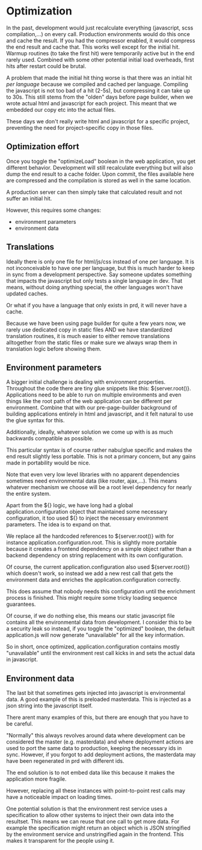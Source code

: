 # Optimization

In the past, development would just recalculate everything (javascript, scss compilation,...) on every call. Production environments would do this once and cache the result. If you had the compressor enabled, it would compress the end result and cache that.
This works well except for the initial hit. Warmup routines (to take the first hit) were temporarily active but in the end rarely used.
Combined with some other potential initial load overheads, first hits after restart could be brutal.

A problem that made the initial hit thing worse is that there was an initial hit _per language_ because we compiled and cached per language. Compiling the javascript is not too bad of a hit (2-5s), but compressing it can take up to 30s.
This still stems from the "olden" days before page builder, when we wrote actual html and javascript for each project. This meant that we embedded our copy etc into the actual files.

These days we don't really write html and javascript for a specific project, preventing the need for project-specific copy in those files.

## Optimization effort

Once you toggle the "optimizeLoad" boolean in the web application, you get different behavior.
Development will still recalculate everything but will also dump the end result to a cache folder.
Upon commit, the files available here are compressed and the compilation is stored as well in the same location.

A production server can then simply take that calculated result and not suffer an initial hit.

However, this requires some changes:

- environment parameters
- environment data

## Translations

Ideally there is only one file for html/js/css instead of one per language. It is not inconceivable to have one per language, but this is much harder to keep in sync from a development perspective. Say someone updates something that impacts the javascript but only tests a single language in dev. That means, without doing anything special, the other languages won't have updated caches.

Or what if you have a language that only exists in prd, it will never have a cache.

Because we have been using page builder for quite a few years now, we rarely use dedicated copy in static files AND we have standardized translation routines, it is much easier to either remove translations alltogether from the static files or make sure we always wrap them in translation logic before showing them.

## Environment parameters

A bigger initial challenge is dealing with environment properties. Throughout the code there are tiny glue snippets like this: ${server.root()}.
Applications need to be able to run on multiple environments and even things like the root path of the web application can be different per environment.
Combine that with our pre-page-builder background of building applications entirely in html and javascript, and it felt natural to use the glue syntax for this.

Additionally, ideally, whatever solution we come up with is as much backwards compatible as possible.

This particular syntax is of course rather nabu/glue specific and makes the end result slightly less portable. This is not a primary concern, but any gains made in portability would be nice.

Note that even very low level libraries with no apparent dependencies sometimes need environmental data (like router, ajax,...). This means whatever mechanism we choose will be a root level dependency for nearly the entire system.

Apart from the ${} logic, we have long had a global application.configuration object that maintained some necessary configuration, it too used ${} to inject the necessary environment parameters. The idea is to expand on that.

We replace all the hardcoded references to ${server.root()} with for instance application.configuration.root. This is slightly more portable because it creates a frontend dependency on a simple object rather than a backend dependency on string replacement with its own configuration.

Of course, the current application.configuration also used ${server.root()} which doesn't work, so instead we add a new rest call that gets the environment data and enriches the application.configuration correctly.

This does assume that nobody needs this configuration until the enrichment process is finished. This might require some tricky loading sequence guarantees.

Of course, if we do nothing else, this means our static javascript file contains all the environmental data from development. I consider this to be a security leak so instead, if you toggle the "optimized" boolean, the default application.js will now generate "unavailable" for all the key information.

So in short, once optimized, application.configuration contains mostly "unavailable" until the environment rest call kicks in and sets the actual data in javascript.

## Environment data

The last bit that sometimes gets injected into javascript is environmental data. A good example of this is preloaded masterdata. This is injected as a json string into the javascript itself.

There arent many examples of this, but there are enough that you have to be careful.

"Normally" this always revolves around data where development can be considered the master (e.g. masterdata) and where deployment actions are used to port the same data to production, keeping the necessary ids in sync.
However, if you forgot to add deployment actions, the masterdata may have been regenerated in prd with different ids.

The end solution is to not embed data like this because it makes the application more fragile.

However, replacing all these instances with point-to-point rest calls may have a noticeable impact on loading times.

One potential solution is that the environment rest service uses a specification to allow other systems to inject their own data into the resultset. This means we can reuse that one call to get more data.
For example the specification might return an object which is JSON stringified by the environment service and unstringified again in the frontend. This makes it transparent for the people using it.